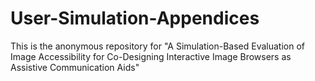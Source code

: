 # User-Simulation-Appendices
This is the anonymous repository for "A Simulation-Based Evaluation of Image Accessibility for Co-Designing Interactive Image Browsers as Assistive Communication Aids"
